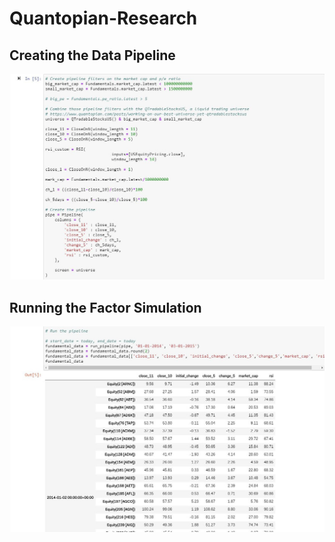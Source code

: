 # Quantopian-Research

## Creating the Data Pipeline
![](https://github.com/smandekar1/quantopian-research/blob/master/images/jupyter1.JPG)

## Running the Factor Simulation
![](https://github.com/smandekar1/quantopian-research/blob/master/images/jupyter2.JPG)
